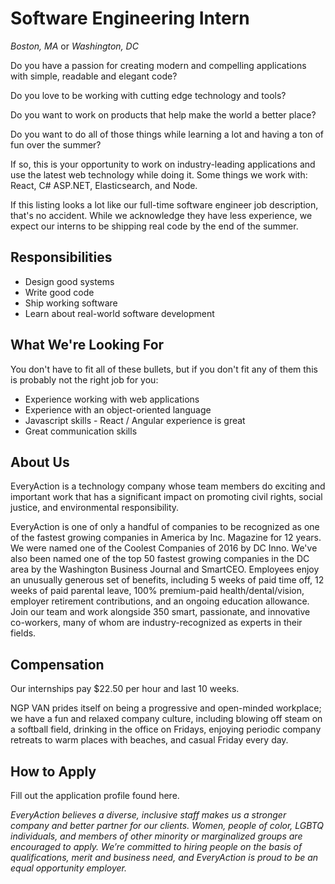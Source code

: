# Software Engineering Intern

*Boston, MA* or *Washington, DC*

Do you have a passion for creating modern and compelling applications with simple, readable and elegant code?

Do you love to be working with cutting edge technology and tools?

Do you want to work on products that help make the world a better place?

Do you want to do all of those things while learning a lot and having a ton of fun over the summer?

If so, this is your opportunity to work on industry-leading applications and use the latest web technology while doing it. Some things we work with: React, C# ASP.NET, Elasticsearch, and Node.

If this listing looks a lot like our full-time software engineer job description, that's no accident. While we acknowledge they have less experience, we expect our interns to be shipping real code by the end of the summer.

## Responsibilities

* Design good systems
* Write good code
* Ship working software
* Learn about real-world software development

## What We're Looking For

You don't have to fit all of these bullets, but if you don't fit any of them this is probably not the right job for you:

* Experience working with web applications
* Experience with an object-oriented language
* Javascript skills - React / Angular experience is great
* Great communication skills

## About Us

EveryAction is a technology company whose team members do exciting and important work that has a significant impact on promoting civil rights, social justice, and environmental responsibility.

EveryAction is one of only a handful of companies to be recognized as one of the fastest growing companies in America by Inc. Magazine for 12 years. We were named one of the Coolest Companies of 2016 by DC Inno. We've also been named one of the top 50 fastest growing companies in the DC area by the Washington Business Journal and SmartCEO. Employees enjoy an unusually generous set of benefits, including 5 weeks of paid time off, 12 weeks of paid parental leave, 100% premium-paid health/dental/vision, employer retirement contributions, and an ongoing education allowance. Join our team and work alongside 350 smart, passionate, and innovative co-workers, many of whom are industry-recognized as experts in their fields.

## Compensation

Our internships pay $22.50 per hour and last 10 weeks.

NGP VAN prides itself on being a progressive and open-minded workplace; we have a fun and relaxed company culture, including blowing off steam on a softball field, drinking in the office on Fridays, enjoying periodic company retreats to warm places with beaches, and casual Friday every day.

## How to Apply

Fill out the application profile found here.

*EveryAction believes a diverse, inclusive staff makes us a stronger company and better partner for our clients. Women, people of color, LGBTQ individuals, and members of other minority or marginalized groups are encouraged to apply. We’re committed to hiring people on the basis of qualifications, merit and business need, and EveryAction is proud to be an equal opportunity employer.*